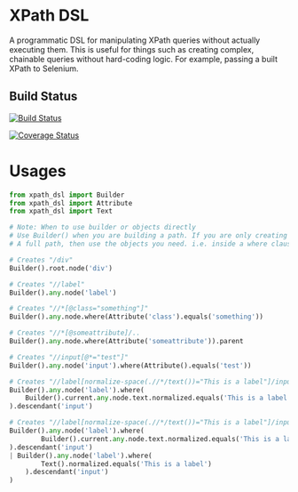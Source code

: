 # XPath DSL

A programmatic DSL for manipulating XPath queries without actually executing them.
This is useful for things such as creating complex, chainable queries without hard-coding logic. For example, passing a built XPath to Selenium.

## Build Status

[![Build Status](https://travis-ci.org/Andrew-Crosio/xpath-dsl.svg?branch=master)](https://travis-ci.org/Andrew-Crosio/xpath-dsl)

[![Coverage Status](https://coveralls.io/repos/Andrew-Crosio/xpath-dsl/badge.png)](https://coveralls.io/r/Andrew-Crosio/xpath-dsl)

# Usages

```python
from xpath_dsl import Builder
from xpath_dsl import Attribute
from xpath_dsl import Text

# Note: When to use builder or objects directly
# Use Builder() when you are building a path. If you are only creating a fragment without
# A full path, then use the objects you need. i.e. inside a where clause without a path

# Creates "/div"
Builder().root.node('div')

# Creates "//label"
Builder().any.node('label')

# Creates "//*[@class="something"]"
Builder().any.node.where(Attribute('class').equals('something'))

# Creates "//*[@someattribute]/..
Builder().any.node.where(Attribute('someattribute')).parent

# Creates "//input[@*="test"]"
Builder().any.node('input').where(Attribute().equals('test'))

# Creates "//label[normalize-space(.//*/text())="This is a label"]/input"
Builder().any.node('label').where(
    Builder().current.any.node.text.normalized.equals('This is a label')
).descendant('input')

# Creates "//label[normalize-space(.//*/text())="This is a label"]/input | //label[normalize-space(text())="This is a label"]/input"
Builder().any.node('label').where(
        Builder().current.any.node.text.normalized.equals('This is a label')
).descendant('input')
| Builder().any.node('label').where(
        Text().normalized.equals('This is a label')
    ).descendant('input')
)
```
